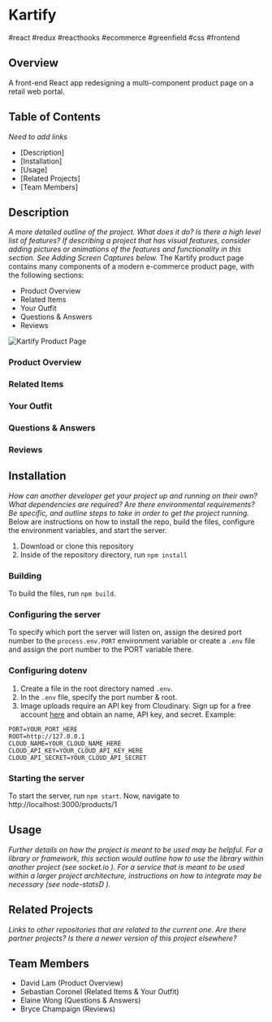 # Kartify
#react #redux #reacthooks #ecommerce #greenfield #css #frontend
## Overview
A front-end React app redesigning a multi-component product page on a retail web portal.
## Table of Contents
_Need to add links_
* [Description]
* [Installation]
* [Usage]
* [Related Projects]
* [Team Members]

## Description
_A more detailed outline of the project. What does it do? Is there a high level list of features? If describing a project that has visual features, consider adding pictures or animations of the features and functionality in this section. See Adding Screen Captures below._
The Kartify product page contains many components of a modern e-commerce product page, with the following sections:
* Product Overview
* Related Items
* Your Outfit
* Questions & Answers
* Reviews

![Kartify Product Page](https://user-images.githubusercontent.com/26628913/71313556-2a029b00-2432-11ea-8370-28f713f946b5.gif)

### Product Overview

### Related Items

### Your Outfit

### Questions & Answers

### Reviews

## Installation
_How can another developer get your project up and running on their own? What dependencies are required? Are there environmental requirements? Be specific, and outline steps to take in order to get the project running._
Below are instructions on how to install the repo, build the files, configure the environment variables, and start the server.
1. Download or clone this repository
2. Inside of the repository directory, run `npm install`
### Building
To build the files, run `npm build`.
### Configuring the server
To specify which port the server will listen on, assign the desired port number to the `process.env.PORT` environment variable or
create a `.env` file and assign the port number to the PORT variable there.
### Configuring dotenv
1. Create a file in the root directory named `.env`.
2. In the `.env` file, specify the port number & root.
3. Image uploads require an API key from Cloudinary. Sign up for a free account [here](https://cloudinary.com/) and obtain an name, API key, and secret.
Example:
```.env
PORT=YOUR_PORT_HERE
ROOT=http://127.0.0.1
CLOUD_NAME=YOUR_CLOUD_NAME_HERE
CLOUD_API_KEY=YOUR_CLOUD_API_KEY_HERE
CLOUD_API_SECRET=YOUR_CLOUD_API_SECRET
```
### Starting the server
To start the server, run `npm start`. Now, navigate to http://localhost:3000/products/1

## Usage
_Further details on how the project is meant to be used may be helpful. For a library or framework, this section would outline how to use the library within another project (see socket.io  ). For a service that is meant to be used within a larger project architecture, instructions on how to integrate may be necessary (see node-statsD  )._

## Related Projects
_Links to other repositories that are related to the current one. Are there partner projects? Is there a newer version of this project elsewhere?_

## Team Members 
* David Lam (Product Overview)
* Sebastian Coronel (Related Items & Your Outfit)
* Elaine Wong (Questions & Answers)
* Bryce Champaign (Reviews)



